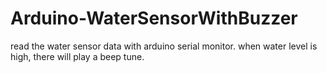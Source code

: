 # Arduino-WaterSensorWithBuzzer

read the water sensor data with arduino serial monitor. 
when water level is high, there will play a beep tune.
